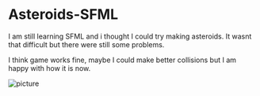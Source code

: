# Asteroids-SFML

I am still learning SFML and i thought I could try making asteroids.
It wasnt that difficult but there were still some problems.

I think game works fine, maybe I could make better collisions but I am happy with how it is now.


![picture](https://github.com/Jadamka/Asteroids-SFML/assets/59932297/afc7a759-230a-4c2c-b43b-355f73060fbc)
